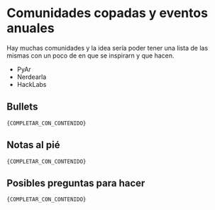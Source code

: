 # Comunidades copadas y eventos anuales
Hay muchas comunidades y la idea sería poder tener una lista de las mismas con un poco de en que se inspirarn y que hacen.
- PyAr
- Nerdearla
- HackLabs


## Bullets
`{COMPLETAR_CON_CONTENIDO}`

## Notas al pié
`{COMPLETAR_CON_CONTENIDO}`

## Posibles preguntas para hacer
`{COMPLETAR_CON_CONTENIDO}`
